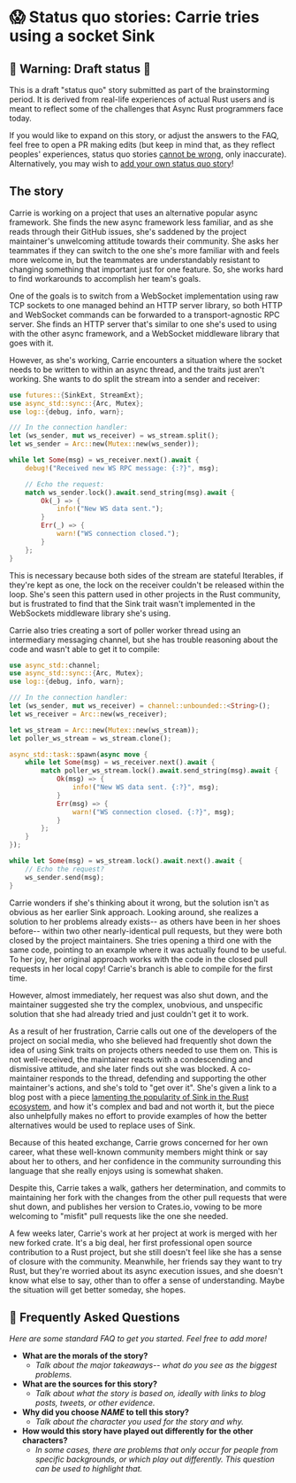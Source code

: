# 😱 Status quo stories: Carrie tries using a socket Sink

## 🚧 Warning: Draft status 🚧

This is a draft "status quo" story submitted as part of the brainstorming period. It is derived from real-life experiences of actual Rust users and is meant to reflect some of the challenges that Async Rust programmers face today.

If you would like to expand on this story, or adjust the answers to the FAQ, feel free to open a PR making edits (but keep in mind that, as they reflect peoples' experiences, status quo stories [cannot be wrong], only inaccurate). Alternatively, you may wish to [add your own status quo story][htvsq]!

## The story

Carrie is working on a project that uses an alternative popular async framework. She finds the new async framework less familiar, and as she reads through their GitHub issues, she's saddened by the project maintainer's unwelcoming attitude towards their community. She asks her teammates if they can switch to the one she's more familiar with and feels more welcome in, but the teammates are understandably resistant to changing something that important just for one feature. So, she works hard to find workarounds to accomplish her team's goals.

One of the goals is to switch from a WebSocket implementation using raw TCP sockets to one managed behind an HTTP server library, so both HTTP and WebSocket commands can be forwarded to a transport-agnostic RPC server. She finds an HTTP server that's similar to one she's used to using with the other async framework, and a WebSocket middleware library that goes with it.

However, as she's working, Carrie encounters a situation where the socket needs to be written to within an async thread, and the traits just aren't working. She wants to do split the stream into a sender and receiver:

```rust
use futures::{SinkExt, StreamExt};
use async_std::sync::{Arc, Mutex};
use log::{debug, info, warn};

/// In the connection handler:
let (ws_sender, mut ws_receiver) = ws_stream.split();
let ws_sender = Arc::new(Mutex::new(ws_sender));

while let Some(msg) = ws_receiver.next().await {
    debug!("Received new WS RPC message: {:?}", msg);

    // Echo the request:
    match ws_sender.lock().await.send_string(msg).await {
        Ok(_) => {
            info!("New WS data sent.");
        }
        Err(_) => {
            warn!("WS connection closed.");
        }
    };
}
```

This is necessary because both sides of the stream are stateful Iterables, if they're kept as one, the lock on the receiver couldn't be released within the loop. She's seen this pattern used in other projects in the Rust community, but is frustrated to find that the Sink trait wasn't implemented in the WebSockets middleware library she's using.

Carrie also tries creating a sort of poller worker thread using an intermediary messaging channel, but she has trouble reasoning about the code and wasn't able to get it to compile:

```rust
use async_std::channel;
use async_std::sync::{Arc, Mutex};
use log::{debug, info, warn};

/// In the connection handler:
let (ws_sender, mut ws_receiver) = channel::unbounded::<String>();
let ws_receiver = Arc::new(ws_receiver);

let ws_stream = Arc::new(Mutex::new(ws_stream));
let poller_ws_stream = ws_stream.clone();

async_std::task::spawn(async move {
    while let Some(msg) = ws_receiver.next().await {
        match poller_ws_stream.lock().await.send_string(msg).await {
            Ok(msg) => {
                info!("New WS data sent. {:?}", msg);
            }
            Err(msg) => {
                warn!("WS connection closed. {:?}", msg);
            }
        };
    }
});

while let Some(msg) = ws_stream.lock().await.next().await {
    // Echo the request?
    ws_sender.send(msg);
}
```

Carrie wonders if she's thinking about it wrong, but the solution isn't as obvious as her earlier Sink approach. Looking around, she realizes a solution to her problems already exists-- as others have been in her shoes before-- within two other nearly-identical pull requests, but they were both closed by the project maintainers. She tries opening a third one with the same code, pointing to an example where it was actually found to be useful. To her joy, her original approach works with the code in the closed pull requests in her local copy! Carrie's branch is able to compile for the first time.

However, almost immediately, her request was also shut down, and the maintainer suggested she try the complex, unobvious, and unspecific solution that she had already tried and just couldn't get it to work.

As a result of her frustration, Carrie calls out one of the developers of the project on social media, who she believed had frequently shot down the idea of using Sink traits on projects others needed to use them on. This is not well-received, the maintainer reacts with a condescending and dismissive attitude, and she later finds out she was blocked. A co-maintainer responds to the thread, defending and supporting the other maintainer's actions, and she's told to "get over it". She's given a link to a blog post with a piece [lamenting the popularity of Sink in the Rust ecosystem](https://blog.yoshuawuyts.com/rust-streams/#why-we-do-not-talk-about-the-sink-trait), and how it's complex and bad and not worth it, but the piece also unhelpfully makes no effort to provide examples of how the better alternatives would be used to replace uses of Sink.

Because of this heated exchange, Carrie grows concerned for her own career, what these well-known community members might think or say about her to others, and her confidence in the community surrounding this language that she really enjoys using is somewhat shaken.

Despite this, Carrie takes a walk, gathers her determination, and commits to maintaining her fork with the changes from the other pull requests that were shut down, and publishes her version to Crates.io, vowing to be more welcoming to "misfit" pull requests like the one she needed.

A few weeks later, Carrie's work at her project at work is merged with her new forked crate. It's a big deal, her first professional open source contribution to a Rust project, but she still doesn't feel like she has a sense of closure with the community. Meanwhile, her friends say they want to try Rust, but they're worried about its async execution issues, and she doesn't know what else to say, other than to offer a sense of understanding. Maybe the situation will get better someday, she hopes.

## 🤔 Frequently Asked Questions

*Here are some standard FAQ to get you started. Feel free to add more!*

* **What are the morals of the story?**
    * *Talk about the major takeaways-- what do you see as the biggest problems.*
* **What are the sources for this story?**
    * *Talk about what the story is based on, ideally with links to blog posts, tweets, or other evidence.*
* **Why did you choose *NAME* to tell this story?**
    * *Talk about the character you used for the story and why.*
* **How would this story have played out differently for the other characters?**
    * *In some cases, there are problems that only occur for people from specific backgrounds, or which play out differently. This question can be used to highlight that.*

[character]: ../characters.md
[status quo stories]: ./status_quo.md
[Alan]: ../characters/alan.md
[Grace]: ../characters/grace.md
[Niklaus]: ../characters/niklaus.md
[Barbara]: ../characters/barbara.md
[htvsq]: ../how_to_vision/status_quo.md
[cannot be wrong]: ../how_to_vision/comment.md#comment-to-understand-or-improve-not-to-negate-or-dissuade
